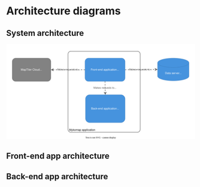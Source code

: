 # Architecture diagrams

## System architecture

![Diagram](images/architecture-system.drawio.svg)

## Front-end app architecture

## Back-end app architecture
